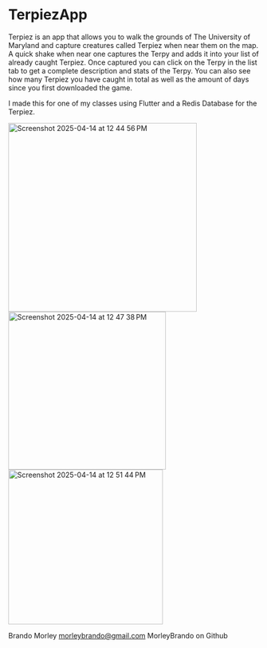 # TerpiezApp

Terpiez is an app that allows you to walk the grounds of The University of Maryland and capture creatures called Terpiez when near them on the map. A quick shake when near one captures the Terpy and adds it into your list of already caught Terpiez. Once captured you can click on the Terpy in the list tab to get a complete description and stats of the Terpy. You can also see how many Terpiez you have caught in total as well as the amount of days since you first downloaded the game.

I made this for one of my classes using Flutter and a Redis Database for the Terpiez. 


<img width="378" alt="Screenshot 2025-04-14 at 12 44 56 PM" src="https://github.com/user-attachments/assets/9421afe9-3022-4374-8017-ac9edbd49dce" />
<br>
<img width="316" alt="Screenshot 2025-04-14 at 12 47 38 PM" src="https://github.com/user-attachments/assets/0b4fbe6f-ce38-4a44-954e-bafb35c73036" />
<br>
<img width="310" alt="Screenshot 2025-04-14 at 12 51 44 PM" src="https://github.com/user-attachments/assets/171c4d60-ffc7-4906-9bc3-c2c1ceb908d9" />


Brando Morley
morleybrando@gmail.com
MorleyBrando on Github
